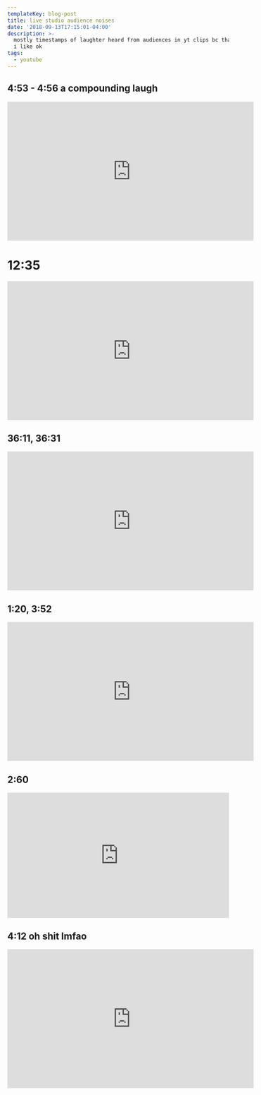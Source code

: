 ```yaml
---
templateKey: blog-post
title: live studio audience noises
date: '2018-09-13T17:15:01-04:00'
description: >-
  mostly timestamps of laughter heard from audiences in yt clips bc that's what
  i like ok 
tags:
  - youtube
---
```


## 4:53 - 4:56 a compounding laugh

<iframe width="560" height="315" src="https://www.youtube.com/embed/G6ghWBYBk6I" frameborder="0" allow="accelerometer; autoplay; encrypted-media; gyroscope; picture-in-picture" allowfullscreen></iframe>


# 12:35

<iframe width="560" height="315" src="https://www.youtube.com/embed/5HS2TstPfW4?start=755" frameborder="0" allow="accelerometer; autoplay; encrypted-media; gyroscope; picture-in-picture" allowfullscreen></iframe>

<!--
<div class="note">timestamps ~ when the utterance(s) occur</div>
--> 

## 36:11, 36:31

<iframe width="560" height="315" src="https://www.youtube.com/embed/HsLrXt2l-kg?start=2166" frameborder="0" allow="autoplay; encrypted-media" allowfullscreen></iframe>

## 1:20, 3:52

<iframe width="560" height="315" src="https://www.youtube.com/embed/iVgKU0tefFs?start=70" frameborder="0" allow="autoplay; encrypted-media" allowfullscreen></iframe>

## 2:60

<div style="position:relative;height:0;padding-bottom:56.25%"><iframe src="https://www.youtube.com/embed/C4Uc-cztsJo?ecver=2" width="640" height="360" frameborder="0" allow="autoplay; encrypted-media" style="position:absolute;width:100%;height:100%;left:0" allowfullscreen></iframe></div>

## 4:12 oh shit lmfao

<iframe width="560" height="315" src="https://www.youtube.com/embed/lTaXtWWR16A" frameborder="0" allow="autoplay; encrypted-media" allowfullscreen></iframe>
